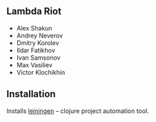 ## Lambda Riot

- Alex Shakun
- Andrey Neverov
- Dmitry Korolev
- Ildar Fatikhov
- Ivan Samsonov
- Max Vasiliev
- Victor Klochikhin

## Installation

Installs [leiningen](https://leiningen.org) – clojure project automation tool.